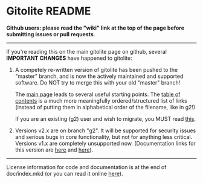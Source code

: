 # Gitolite README

**Github users: please read the "wiki" link at the top of the page before
submitting issues or pull requests**.

----

If you're reading this on the main gitolite page on github, several
**IMPORTANT CHANGES** have happened to gitolite:

1.  A competely re-written version of gitolite has been pushed to the "master"
    branch, and is now the actively maintained and supported software.  Do NOT
    try to merge this with your old "master" branch!

    The [main page][h-mp] leads to several useful starting points.  The [table
    of contents][h-mt] is a much more meaningfully ordered/structured list of
    links (instead of putting them in alphabetical order of the filename, like
    in g2!)

    If you are an existing (g2) user and wish to migrate, you MUST read
    [this](http://sitaramc.github.com/gitolite/install.html#migr).

2.  Versions v2.x are on branch "g2".  It will be supported for security
    issues and serious bugs in core functionality, but not for anything less
    critical.  Versions v1.x are completely unsupported now.  (Documentation
    links for this version are [here][o1] and [here][o2]).

[h-mp]: http://sitaramc.github.com/gitolite/
[h-mt]: http://sitaramc.github.com/gitolite/master-toc.html
[o1]: http://sitaramc.github.com/gitolite/g2/
[o2]: http://sitaramc.github.com/gitolite/g2/master-toc.html

----

License information for code and documentation is at the end of doc/index.mkd
(or you can read it online
[here](http://sitaramc.github.com/gitolite/index.html#license)).

